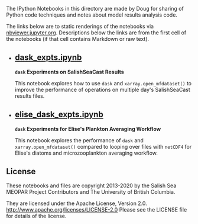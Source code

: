 The IPython Notebooks in this directory are made by Doug for
sharing of Python code techniques and notes about model results analysis
code.

The links below are to static renderings of the notebooks via
[nbviewer.jupyter.org](http://nbviewer.jupyter.org/).
Descriptions below the links are from the first cell of the notebooks
(if that cell contains Markdown or raw text).

* ## [dask_expts.ipynb](http://nbviewer.jupyter.org/urls/bitbucket.org/salishsea/analysis-doug/raw/default/notebooks/dask-expts/dask_expts.ipynb)

    **`dask` Experiments on SalishSeaCast Results**

    This notebook explores how to use `dask` and `xarray.open_mfdataset()` to
    improve the performance of operations on multiple day's SalishSeaCast results files.

* ## [elise_dask_expts.ipynb](http://nbviewer.jupyter.org/urls/bitbucket.org/salishsea/analysis-doug/raw/default/notebooks/dask-expts/elise_dask_expts.ipynb)

    **`dask` Experiments for Elise's Plankton Averaging Workflow**

    This notebook explores the performance of `dask` and `xarray.open_mfdataset()`
    compared to looping over files with `netCDF4` for Elise's diatoms and microzooplankton
    averaging workflow.


## License

These notebooks and files are copyright 2013-2020
by the Salish Sea MEOPAR Project Contributors
and The University of British Columbia.

They are licensed under the Apache License, Version 2.0.
http://www.apache.org/licenses/LICENSE-2.0
Please see the LICENSE file for details of the license.
